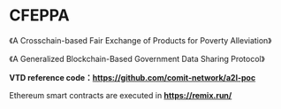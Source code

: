 # CFEPPA
《A Crosschain-based Fair Exchange of Products for Poverty Alleviation》

《A Generalized Blockchain-Based Government Data Sharing Protocol》

**VTD reference code：https://github.com/comit-network/a2l-poc**

Ethereum smart contracts are executed in **https://remix.run/**
